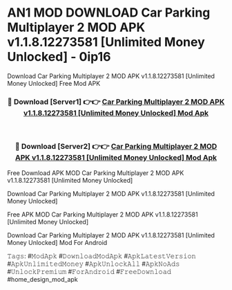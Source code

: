 # AN1 MOD DOWNLOAD Car Parking Multiplayer 2 MOD APK v1.1.8.12273581 [Unlimited Money Unlocked] - 0ip16
Download Car Parking Multiplayer 2 MOD APK v1.1.8.12273581 [Unlimited Money Unlocked] Free Mod APK

<div align="center">
<h3>🔴 Download [Server1] 👉👉 <a href="https://apk-comot.site?title=Car_Parking_Multiplayer_2_MOD_APK_v1.1.8.12273581_[Unlimited_Money_Unlocked]">Car Parking Multiplayer 2 MOD APK v1.1.8.12273581 [Unlimited Money Unlocked] Mod Apk</a></h3><br>

<h3>🔴 Download [Server2] 👉👉 <a href="https://apk-comot.site?title=Car_Parking_Multiplayer_2_MOD_APK_v1.1.8.12273581_[Unlimited_Money_Unlocked]">Car Parking Multiplayer 2 MOD APK v1.1.8.12273581 [Unlimited Money Unlocked] Mod Apk</a></h3>
</div>


Free Download APK MOD Car Parking Multiplayer 2 MOD APK v1.1.8.12273581 [Unlimited Money Unlocked]

Download Car Parking Multiplayer 2 MOD APK v1.1.8.12273581 [Unlimited Money Unlocked] 

Free APK MOD Car Parking Multiplayer 2 MOD APK v1.1.8.12273581 [Unlimited Money Unlocked] 

Download Car Parking Multiplayer 2 MOD APK v1.1.8.12273581 [Unlimited Money Unlocked] Mod For Android

𝚃𝚊𝚐𝚜: #𝙼𝚘𝚍𝙰𝚙𝚔 #𝙳𝚘𝚠𝚗𝚕𝚘𝚊𝚍𝙼𝚘𝚍𝙰𝚙𝚔 #𝙰𝚙𝚔𝙻𝚊𝚝𝚎𝚜𝚝𝚅𝚎𝚛𝚜𝚒𝚘𝚗 #𝙰𝚙𝚔𝚄𝚗𝚕𝚒𝚖𝚒𝚝𝚎𝚍𝙼𝚘𝚗𝚎𝚢 #𝙰𝚙𝚔𝚄𝚗𝚕𝚘𝚌𝚔𝙰𝚕𝚕 #𝙰𝚙𝚔𝙽𝚘𝙰𝚍𝚜 #𝚄𝚗𝚕𝚘𝚌𝚔𝙿𝚛𝚎𝚖𝚒𝚞𝚖 #𝙵𝚘𝚛𝙰𝚗𝚍𝚛𝚘𝚒𝚍 #𝙵𝚛𝚎𝚎𝙳𝚘𝚠𝚗𝚕𝚘𝚊𝚍 #home_design_mod_apk